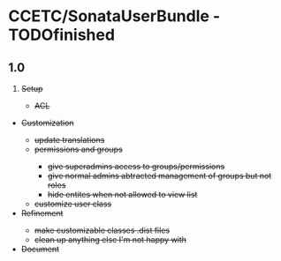 # CCETC/SonataUserBundle - TODOfinished

## 1.0
1. <del>Setup
	- <del>ACL
- <del>Customization
	- <del>update translations
	- <del>permissions and groups
		- <del>give superadmins access to groups/permissions
		- <del>give normal admins abtracted management of groups but not roles
		- <del>hide entites when not allowed to view list
	- <del>customize user class
- <del>Refinement
	- <del>make customizable classes .dist files
	- <del>clean up anything else I'm not happy with
- <del>Document	
		

